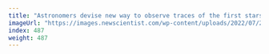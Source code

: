 ```yaml
---
title: "Astronomers devise new way to observe traces of the first stars"
imageUrl: "https://images.newscientist.com/wp-content/uploads/2022/07/21153014/SEI_115753119.jpg?width=600"
index: 487
weight: 487
---
```


